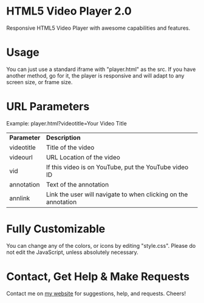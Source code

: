 HTML5 Video Player 2.0
========================
Responsive HTML5 Video Player with awesome capabilities and features.

Usage
========================
You can just use a standard iframe with "player.html" as the src. If you have another method, go for it, the player is responsive and will adapt to any screen size, or frame size.

URL Parameters
========================
Example: player.html?videotitle=Your Video Title

<table>

<tr><td><b>Parameter</b></td><td><b>Description</b></td></tr>

<tr><td>videotitle</td><td>Title of the video</td></tr>

<tr><td>videourl</td><td>URL Location of the video</td></tr>

<tr><td>vid</td><td>If this video is on YouTube, put the YouTube video ID</td></tr>

<tr><td>annotation</td><td>Text of the annotation</td></tr>

<tr><td>annlink</td><td>Link the user will navigate to when clicking on the annotation</td></tr>

</table>

Fully Customizable
========================
You can change any of the colors, or icons by editing "style.css". Please do not edit the JavaScript, unless absolutely necessary.

Contact, Get Help & Make Requests
==============
Contact me on <a href='http://brandon-jordan.weebly.com/contact-me' target="_blank">my website</a> for suggestions, help, and requests. Cheers!
